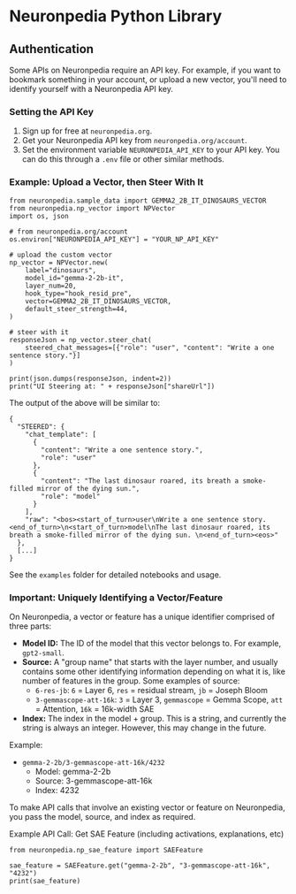 # Neuronpedia Python Library

## Authentication

Some APIs on Neuronpedia require an API key. For example, if you want to bookmark something in your account, or upload a new vector, you'll need to identify yourself with a Neuronpedia API key.

### Setting the API Key

1. Sign up for free at `neuronpedia.org`.
2. Get your Neuronpedia API key from `neuronpedia.org/account`.
3. Set the environment variable `NEURONPEDIA_API_KEY` to your API key. You can do this through a `.env` file or other similar methods.

### Example: Upload a Vector, then Steer With It

```
from neuronpedia.sample_data import GEMMA2_2B_IT_DINOSAURS_VECTOR
from neuronpedia.np_vector import NPVector
import os, json

# from neuronpedia.org/account
os.environ["NEURONPEDIA_API_KEY"] = "YOUR_NP_API_KEY"

# upload the custom vector
np_vector = NPVector.new(
    label="dinosaurs",
    model_id="gemma-2-2b-it",
    layer_num=20,
    hook_type="hook_resid_pre",
    vector=GEMMA2_2B_IT_DINOSAURS_VECTOR,
    default_steer_strength=44,
)

# steer with it
responseJson = np_vector.steer_chat(
    steered_chat_messages=[{"role": "user", "content": "Write a one sentence story."}]
)

print(json.dumps(responseJson, indent=2))
print("UI Steering at: " + responseJson["shareUrl"])
```

The output of the above will be similar to:

```
{
  "STEERED": {
    "chat_template": [
      {
        "content": "Write a one sentence story.",
        "role": "user"
      },
      {
        "content": "The last dinosaur roared, its breath a smoke-filled mirror of the dying sun.",
        "role": "model"
      }
    ],
    "raw": "<bos><start_of_turn>user\nWrite a one sentence story.<end_of_turn>\n<start_of_turn>model\nThe last dinosaur roared, its breath a smoke-filled mirror of the dying sun. \n<end_of_turn><eos>"
  },
  [...]
}
```

See the `examples` folder for detailed notebooks and usage.

### Important: Uniquely Identifying a Vector/Feature

On Neuronpedia, a vector or feature has a unique identifier comprised of three parts:

- **Model ID:** The ID of the model that this vector belongs to. For example, `gpt2-small`.
- **Source:** A "group name" that starts with the layer number, and usually contains some other identifying information depending on what it is, like number of features in the group. Some examples of source:
  - `6-res-jb`: `6` = Layer 6, `res` = residual stream, `jb` = Joseph Bloom
  - `3-gemmascope-att-16k`: `3` = Layer 3, `gemmascope` = Gemma Scope, `att` = Attention, `16k` = 16k-width SAE
- **Index:** The index in the model + group. This is a string, and currently the string is always an integer. However, this may change in the future.

Example:

- `gemma-2-2b/3-gemmascope-att-16k/4232`
  - Model: gemma-2-2b
  - Source: 3-gemmascope-att-16k
  - Index: 4232

To make API calls that involve an existing vector or feature on Neuronpedia, you pass the model, source, and index as required.

Example API Call: Get SAE Feature (including activations, explanations, etc)

```
from neuronpedia.np_sae_feature import SAEFeature

sae_feature = SAEFeature.get("gemma-2-2b", "3-gemmascope-att-16k", "4232")
print(sae_feature)
```
